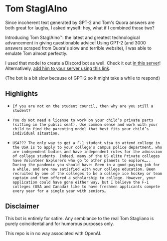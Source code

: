 # Tom StaglAIno

Since incoherent text generated by GPT-2 and Tom's Quora answers are both great for laughs, I asked myself: hey, what if I combined those two?

Introducing Tom StaglAIno™: the latest and greatest technological advancement in giving questionable advice! Using GPT-2 (and 3000 answers scraped from Quora's slow and terrible website), I was able to emulate Tom almost perfectly.

I used that model to create a Discord bot as well. Check it out [in this server](https://discord.gg/X2y2qrT)! Alternatively, [add him to your server using this link](https://discord.com/api/oauth2/authorize?client_id=729060467959660554&permissions=2048&scope=bot).

(The bot is a bit slow because of GPT-2 so it might take a while to respond)

## Highlights

- `If you are not on the student council, then why are you still a student?`

- `You do Not need a license to work on your child’s private parts (sitting in the public seat). Use common sense and work with your child to find the parenting model that best fits your child’s individual situation.`

- `USA??? The only way to get a F-1 student visa to attend college in the USA is to apply to your college’s campus police department, who are independent bodies and have independent rules for the admission of college students. Indeed, many of the US elite Private colleges have Volunteer Explorers who go to other planets to explore….. During the pandemic you should have: Been in a good-paying job for a while, and are now satisfied with your college education. Been recruited by one of the colleges to be a college ice hockey or team captain and then offered a scholarship to college. However, your application could have gone either way, but I believe the F-1 colleges (USA and Canada) like to have freshmen applicants compete every year for a single year with seniors…`

## Disclaimer

This bot is entirely for satire. Any semblance to the real Tom Stagliano is purely coincidental and for humorous purposes only.

This repo is in no way associated with OpenAI.
